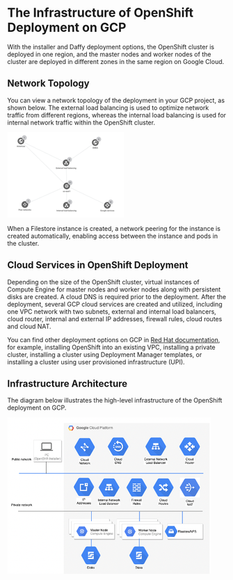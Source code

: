 # The Infrastructure of OpenShift Deployment on GCP

With the installer and Daffy deployment options, the OpenShift cluster
is deployed in one region, and the master nodes and worker nodes of the
cluster are deployed in different zones in the same region on Google
Cloud.

## Network Topology

You can view a network topology of the deployment in your GCP project,
as shown below. The external load balancing is used to optimize network
traffic from different regions, whereas the internal load balancing is
used for internal network traffic within the OpenShift cluster.

![Network topology](media/network-topology.png)

When a Filestore instance is created, a network peering for the instance
is created automatically, enabling access between the instance and pods
in the cluster.

## Cloud Services in OpenShift Deployment

Depending on the size of the OpenShift cluster, virtual instances of
Compute Engine for master nodes and worker nodes along with persistent
disks are created. A cloud DNS is required prior to the deployment.
After the deployment, several GCP cloud services are created and
utilized, including one VPC network with two subnets, external and
internal load balancers, cloud router, internal and external IP
addresses, firewall rules, cloud routes and cloud NAT.

You can find other deployment options on GCP in [Red Hat
documentation](https://docs.openshift.com/container-platform/4.11/installing/installing_gcp/installing-restricted-networks-gcp.html),
for example, installing OpenShift into an existing VPC, installing a
private cluster, installing a cluster using Deployment Manager
templates, or installing a cluster using user provisioned infrastructure
(UPI).

## Infrastructure Architecture

The diagram below illustrates the high-level infrastructure of the
OpenShift deployment on GCP.

![Infrastructure on GCP](media/infrastructure-on-gcp.png)